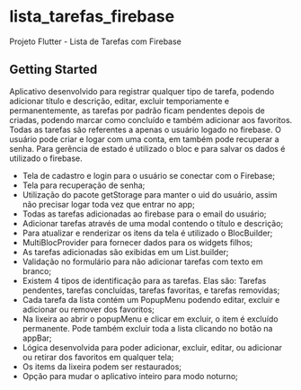 # lista_tarefas_firebase

Projeto Flutter - Lista de Tarefas com Firebase

## Getting Started

Aplicativo desenvolvido para registrar qualquer tipo de tarefa, podendo adicionar título e descrição, editar, excluir temporiamente e permanentemente, as tarefas por padrão ficam pendentes depois de criadas, podendo marcar como concluído e também adicionar aos favoritos. 
Todas as tarefas são referentes a apenas o usuário logado no firebase. O usuário pode criar e logar com uma conta, em também pode recuperar a senha.
Para gerência de estado é utilizado o bloc e para salvar os dados é utilizado o firebase.

- Tela de cadastro e login para o usuário se conectar com o Firebase;
- Tela para recuperação de senha;
- Utilização do pacote getStorage para manter o uid do usuário, assim não precisar logar toda vez que entrar no app;
- Todas as tarefas adicionadas ao firebase para o email do usuário;
- Adicionar tarefas através de uma modal contendo o título e descrição;
- Para atualizar e renderizar os itens da tela é utilizado o BlocBuilder;
- MultiBlocProvider para fornecer dados para os widgets filhos;
- As tarefas adicionadas são exibidas em um List.builder;
- Validação no formulário para não adicionar tarefas com texto em branco;
- Existem 4 tipos de identificação para as tarefas. Elas são: Tarefas pendentes, tarefas concluídas, tarefas favoritas, e tarefas removidas;
- Cada tarefa da lista contém um PopupMenu podendo editar, excluir e adicionar ou remover dos favoritos;
- Na lixeira ao abrir o popupMenu e clicar em excluir, o item é excluído permanente. Pode também excluir toda a lista clicando no botão na appBar;
- Lógica desenvolvida para poder adicionar, excluir, editar, ou adicionar ou retirar dos favoritos em qualquer tela;
- Os items da lixeira podem ser restaurados;
- Opção para mudar o aplicativo inteiro para modo noturno;

